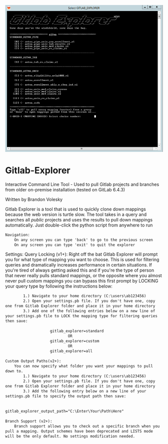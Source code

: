 ![Loading Image](/src/assets/images/mapping_selection.png)

# Gitlab-Explorer
Interactive Command Line Tool - Used to pull Gitlab projects and branches from older on-premise installation (tested on GitLab 6.4.3)

Written by Brandon Volesky

Gitlab Explorer is a tool that is used to quickly clone down mappings because the web version is turtle slow.
The tool takes in a query and searches all *public* projects and uses the results to pull down mappings automatically.
Just double-click the python script from anywhere to run

	Navigation:
		On any screen you can type 'back' to go to the previous screen
		On any screen you can type 'exit' to quit the explorer


Settings:
	Query Locking (v1+):
		Right off the bat Gitlab Explorer will prompt you for what type of mapping you want to choose. This is used for filtering
		queries and dramatically increases performance in certain situations. If you're tired of always getting asked this and if you're
		the type of person that never really pulls standard mappings, or the opposite where you almost never pull custom mappings you can
		bypass this first prompt by LOCKING your query type by following the instructions below:

			1.) Navigate to your home directory (C:\users\ab123456)
			2.) Open your settings.pb file. If you don't have one, copy one from Gitlab Explorer folder and place it in your home directory
			3.) Add one of the following entries below on a new line of your settings.pb file to LOCK the mapping type for filtering queries then save:
			
						gitlab_explorer=standard
								OR
						gitlab_explorer=custom
								OR
						gitlab_explorer=all
	
	Custom Output Paths(v2+):
		You can now specify what folder you want your mappings to pull down to.
			1.) Navigate to your home directory (C:\users\ab123456)
			2.) Open your settings.pb file. If you don't have one, copy one from Gitlab Explorer folder and place it in your home directory
			3.) Add the following entry below on a new line of your settings.pb file to specify the output path then save:
			
						gitlab_explorer_output_path="C:\Enter\Your\Path\Here"
	
	Branch Support (v2+):
		Branch support allows you to check out a specific branch when you pull a mapping. Output schemes have been deprecated and LISTS mode will be the only default. No settings modification needed.
